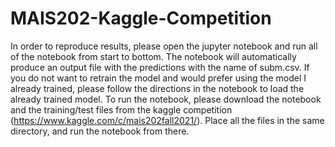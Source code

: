# MAIS202-Kaggle-Competition
In order to reproduce results, please open the jupyter notebook and run all of the notebook from start to bottom. The notebook will automatically produce an output file with the predictions with the name of subm.csv. If you do not want to retrain the model and would prefer using the model I already trained, please follow the directions in the notebook to load the already trained model. 
To run the notebook, please download the notebook and the training/test files from the kaggle competition (https://www.kaggle.com/c/mais202fall2021/). Place all the files in the same directory, and run the notebook from there.
